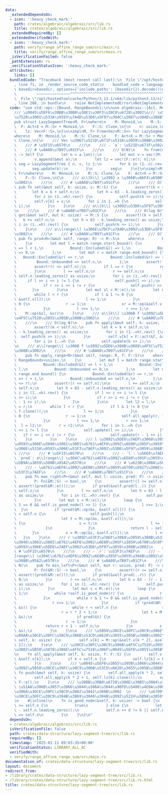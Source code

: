 ```yaml
---
data:
  _extendedDependsOn:
  - icon: ':heavy_check_mark:'
    path: crates/algebraic/algebraic/src/lib.rs
    title: crates/algebraic/algebraic/src/lib.rs
  _extendedRequiredBy: []
  _extendedVerifiedWith:
  - icon: ':heavy_check_mark:'
    path: verify/range_affine_range_sum/src/main.rs
    title: verify/range_affine_range_sum/src/main.rs
  _isVerificationFailed: false
  _pathExtension: rs
  _verificationStatusIcon: ':heavy_check_mark:'
  attributes:
    links: []
  bundledCode: "Traceback (most recent call last):\n  File \"/opt/hostedtoolcache/Python/3.13.1/x64/lib/python3.13/site-packages/onlinejudge_verify/documentation/build.py\"\
    , line 71, in _render_source_code_stat\n    bundled_code = language.bundle(stat.path,\
    \ basedir=basedir, options={'include_paths': [basedir]}).decode()\n          \
    \         ~~~~~~~~~~~~~~~^^^^^^^^^^^^^^^^^^^^^^^^^^^^^^^^^^^^^^^^^^^^^^^^^^^^^^^^^^^^^^^^^^\n\
    \  File \"/opt/hostedtoolcache/Python/3.13.1/x64/lib/python3.13/site-packages/onlinejudge_verify/languages/rust.py\"\
    , line 288, in bundle\n    raise NotImplementedError\nNotImplementedError\n"
  code: "use std::ops::{Bound, RangeBounds};\n\nuse algebraic::{Act, Monoid};\n\n\
    /// \u9045\u5EF6\u30BB\u30B0\u30E1\u30F3\u30C8\u6728\u3002\n/// \u533A\u9593\u4F5C\
    \u7528\u3001\u533A\u9593\u7A4D\u53D6\u5F97\u304C\u3067\u304D\u308B\u3002\n#[derive(Clone)]\n\
    pub struct LazySegmentTree<M, F>\nwhere\n    M: Monoid,\n    M::S: Clone,\n  \
    \  F: Act<X = M::S> + Monoid,\n    F::S: Clone,\n{\n    n: usize,\n    v: Vec<M::S>,\n\
    \    lz: Vec<F::S>,\n}\n\nimpl<M, F> From<Vec<M::S>> for LazySegmentTree<M, F>\n\
    where\n    M: Monoid,\n    M::S: Clone,\n    F: Act<X = M::S> + Monoid,\n    F::S:\
    \ Clone,\n{\n    /// Vec \u3067\u521D\u671F\u5316\u3059\u308B\u3002\n    ///\n\
    \    /// # \u5F15\u6570\n    ///\n    /// - `a`: \u521D\u671F\u5024\n    ///\n\
    \    /// # \u8A08\u7B97\u91CF\n    ///\n    /// O(N)\n    fn from(mut a: Vec<M::S>)\
    \ -> Self {\n        let n = a.len();\n        let mut v = vec![M::e(); n];\n\
    \        v.append(&mut a);\n        let lz = vec![F::e(); n];\n        let mut\
    \ seg = LazySegmentTree { n, v, lz };\n        for k in (1..n).rev() {\n     \
    \       seg.update(k);\n        }\n        seg\n    }\n}\n\nimpl<M, F> LazySegmentTree<M,\
    \ F>\nwhere\n    M: Monoid,\n    M::S: Clone,\n    F: Act<X = M::S> + Monoid,\n\
    \    F::S: Clone,\n{\n    /// a\\[k\\] \u3092 x \u306B\u66F4\u65B0\u3059\u308B\
    \u3002\n    ///\n    /// # \u8A08\u7B97\u91CF\n    ///\n    /// O(log N)\n   \
    \ pub fn set(&mut self, k: usize, x: M::S) {\n        assert!(k < self.n);\n \
    \       let k = k + self.n;\n        let h = 63 - k.leading_zeros() as usize;\n\
    \        for i in (1..=h).rev() {\n            self.push(k >> i);\n        }\n\
    \        self.v[k] = x;\n        for i in 1..=h {\n            self.update(k >>\
    \ i);\n        }\n    }\n\n    /// a\\[k\\] \u3092\u53D6\u5F97\u3059\u308B\u3002\
    \n    ///\n    /// # \u8A08\u7B97\u91CF\n    ///\n    /// O(log N)\n    pub fn\
    \ get(&mut self, mut k: usize) -> M::S {\n        assert!(k < self.n);\n     \
    \   k += self.n;\n        let h = 63 - k.leading_zeros() as usize;\n        for\
    \ i in (1..=h).rev() {\n            self.push(k >> i);\n        }\n        self.v[k].clone()\n\
    \    }\n\n    /// a\\[range\\] \u306E\u7DCF\u7A4D\u3092\u53D6\u5F97\u3059\u308B\
    \u3002\n    ///\n    /// # \u8A08\u7B97\u91CF\n    ///\n    /// O(log N)\n   \
    \ pub fn prod<R>(&mut self, range: R) -> M::S\n    where\n        R: RangeBounds<usize>,\n\
    \    {\n        let mut l = match range.start_bound() {\n            Bound::Excluded(&l)\
    \ => l + 1,\n            Bound::Included(&l) => l,\n            Bound::Unbounded\
    \ => 0,\n        };\n        let mut r = match range.end_bound() {\n         \
    \   Bound::Excluded(&r) => r,\n            Bound::Included(&r) => r + 1,\n   \
    \         Bound::Unbounded => self.n,\n        };\n        assert!(l <= r);\n\
    \        assert!(r <= self.n);\n        if l == r {\n            return M::e();\n\
    \        }\n\n        l += self.n;\n        r += self.n;\n        let h = 63 -\
    \ self.n.leading_zeros() as usize;\n        for i in (1..=h).rev() {\n       \
    \     if l >> i << i != l {\n                self.push(l >> i);\n            }\n\
    \            if r >> i << i != r {\n                self.push(r >> i);\n     \
    \       }\n        }\n\n        let mut sl = M::e();\n        let mut sr = M::e();\n\
    \        while l < r {\n            if l & 1 != 0 {\n                sl = M::op(&sl,\
    \ &self.v[l]);\n                l += 1;\n            }\n            if r & 1 !=\
    \ 0 {\n                r -= 1;\n                sr = M::op(&self.v[r], &sr);\n\
    \            }\n            l >>= 1;\n            r >>= 1;\n        }\n\n    \
    \    M::op(&sl, &sr)\n    }\n\n    /// a\\[k\\] \u306B f \u3092\u5DE6\u304B\u3089\
    \u4F5C\u7528\u3055\u305B\u308B\u3002\n    ///\n    /// # \u8A08\u7B97\u91CF\n\
    \    ///\n    /// O(log N)\n    pub fn apply(&mut self, k: usize, f: F::S) {\n\
    \        assert!(k < self.n);\n        let k = k + self.n;\n        let h = 63\
    \ - k.leading_zeros() as usize;\n        for i in (1..=h).rev() {\n          \
    \  self.push(k >> i);\n        }\n        self.v[k] = F::act(&f, &self.v[k]);\n\
    \        for i in 1..=h {\n            self.update(k >> i);\n        }\n    }\n\
    \n    /// a\\[range\\] \u306B f \u3092\u5DE6\u304B\u3089\u4F5C\u7528\u3055\u305B\
    \u308B\u3002\n    ///\n    /// # \u8A08\u7B97\u91CF\n    ///\n    /// O(log N)\n\
    \    pub fn apply_range<R>(&mut self, range: R, f: F::S)\n    where\n        R:\
    \ RangeBounds<usize>,\n    {\n        let mut l = match range.start_bound() {\n\
    \            Bound::Excluded(&l) => l + 1,\n            Bound::Included(&l) =>\
    \ l,\n            Bound::Unbounded => 0,\n        };\n        let mut r = match\
    \ range.end_bound() {\n            Bound::Excluded(&r) => r,\n            Bound::Included(&r)\
    \ => r + 1,\n            Bound::Unbounded => self.n,\n        };\n        assert!(l\
    \ <= r);\n        assert!(r <= self.n);\n\n        l += self.n;\n        r +=\
    \ self.n;\n        let h = 63 - self.n.leading_zeros() as usize;\n        for\
    \ i in (1..=h).rev() {\n            if l >> i << i != l {\n                self.push(l\
    \ >> i);\n            }\n            if r >> i << i != r {\n                self.push(r\
    \ - 1 >> i);\n            }\n        }\n\n        let l2 = l;\n        let r2\
    \ = r;\n        while l < r {\n            if l & 1 != 0 {\n                self.all_apply(l,\
    \ f.clone());\n                l += 1;\n            }\n            if r & 1 !=\
    \ 0 {\n                r -= 1;\n                self.all_apply(r, f.clone());\n\
    \            }\n            l >>= 1;\n            r >>= 1;\n        }\n      \
    \  l = l2;\n        r = r2;\n\n        for i in 1..=h {\n            if l >> i\
    \ << i != l {\n                self.update(l >> i);\n            }\n         \
    \   if r >> i << i != r {\n                self.update(r - 1 >> i);\n        \
    \    }\n        }\n    }\n\n    /// l \u3092\u5DE6\u7AEF\u3068\u3059\u308B\u533A\
    \u9593\u306E\u3046\u3061\u3001\u6761\u4EF6\u3092\u6E80\u305F\u3059\u6700\u5927\
    \u306E\u533A\u9593\u306E\u53F3\u7AEF\u3092\u53D6\u5F97\u3059\u308B\u3002\n   \
    \ ///\n    /// # \u5F15\u6570\n    ///\n    /// - `l`: \u5DE6\u7AEF\n    /// -\
    \ `pred`: a\\[range\\] \u304C\u6761\u4EF6\u3092\u6E80\u305F\u3059\u304B\u3092\u5224\
    \u5B9A\u3059\u308B\u95A2\u6570\n    ///\n    /// # \u623B\u308A\u5024\n    ///\n\
    \    /// - \u6761\u4EF6\u3092\u6E80\u305F\u3059\u6700\u5927\u306E\u533A\u9593\u306E\
    \u53F3\u7AEF\n    ///\n    /// # \u8A08\u7B97\u91CF\n    ///\n    /// O(log N)\n\
    \    pub fn max_right<P>(&mut self, mut l: usize, pred: P) -> usize\n    where\n\
    \        P: Fn(&M::S) -> bool,\n    {\n        assert!(l <= self.n);\n       \
    \ assert!(pred(&M::e()));\n        if pred(&self.prod(l..)) {\n            return\
    \ self.n;\n        }\n        l += self.n;\n        let h = 63 - l.leading_zeros()\
    \ as usize;\n        for i in (1..=h).rev() {\n            self.push(l >> i);\n\
    \        }\n        let mut s = M::e();\n        loop {\n            while l &\
    \ 1 == 0 && self.is_good_node(l >> 1) {\n                l >>= 1;\n          \
    \  }\n            if !pred(&M::op(&s, &self.v[l])) {\n                while l\
    \ < self.n {\n                    self.push(l);\n                    l <<= 1;\n\
    \                    let t = M::op(&s, &self.v[l]);\n                    if pred(&t)\
    \ {\n                        s = t;\n                        l += 1;\n       \
    \             }\n                }\n                return l - self.n;\n     \
    \       }\n            s = M::op(&s, &self.v[l]);\n            l += 1;\n     \
    \   }\n    }\n\n    /// r \u3092\u53F3\u7AEF\u3068\u3059\u308B\u533A\u9593\u306E\
    \u3046\u3061\u3001\u6761\u4EF6\u3092\u6E80\u305F\u3059\u6700\u5C0F\u306E\u533A\
    \u9593\u306E\u5DE6\u7AEF\u3092\u53D6\u5F97\u3059\u308B\u3002\n    ///\n    ///\
    \ # \u5F15\u6570\n    ///\n    /// - `r`: \u53F3\u7AEF\n    /// - `pred`: a\\\
    [range\\] \u304C\u6761\u4EF6\u3092\u6E80\u305F\u3059\u304B\u3092\u5224\u5B9A\u3059\
    \u308B\u95A2\u6570\n    ///\n    /// # \u8A08\u7B97\u91CF\n    ///\n    /// O(log\
    \ N)\n    pub fn min_left<P>(&mut self, mut r: usize, pred: P) -> usize\n    where\n\
    \        P: Fn(&M::S) -> bool,\n    {\n        assert!(r <= self.n);\n       \
    \ assert!(pred(&M::e()));\n        if pred(&self.prod(..r)) {\n            return\
    \ 0;\n        }\n        r += self.n;\n        let h = 63 - (r - 1).leading_zeros()\
    \ as usize;\n        for i in (1..=h).rev() {\n            self.push(r - 1 >>\
    \ i);\n        }\n        let mut s = M::e();\n        loop {\n            r -=\
    \ 1;\n            while !self.is_good_node(r) {\n                r = r * 2 + 1;\n\
    \            }\n            while r & 1 != 0 && self.is_good_node(r >> 1) {\n\
    \                r >>= 1;\n            }\n            if !pred(&M::op(&self.v[r],\
    \ &s)) {\n                while r < self.n {\n                    self.push(r);\n\
    \                    r = r * 2 + 1;\n                    let t = M::op(&self.v[r],\
    \ &s);\n                    if pred(&t) {\n                        s = t;\n  \
    \                      r -= 1;\n                    }\n                }\n   \
    \             return r + 1 - self.n;\n            }\n            s = M::op(&self.v[r],\
    \ &s);\n        }\n    }\n\n    /// \u5B50\u30CE\u30FC\u30C9\u306E\u5024\u3092\
    \u89AA\u30CE\u30FC\u30C9\u306B\u53CD\u6620\u3055\u305B\u308B\u3002\n    fn update(&mut\
    \ self, k: usize) {\n        self.v[k] = M::op(&self.v[k * 2], &self.v[k * 2 +\
    \ 1]);\n    }\n\n    /// \u30CE\u30FC\u30C9\u306B\u4F5C\u7528\u3055\u305B\u308B\
    \u3002\u5B50\u3078\u306E\u4F5C\u7528\u306F\u9045\u5EF6\u3055\u305B\u308B\u3002\
    \n    fn all_apply(&mut self, k: usize, f: F::S) {\n        self.v[k] = F::act(&f,\
    \ &self.v[k]);\n        if k < self.n {\n            self.lz[k] = F::op(&f, &self.lz[k]);\n\
    \        }\n    }\n\n    /// \u9045\u5EF6\u3055\u305B\u3066\u3044\u305F\u4F5C\u7528\
    \u3092\u5B50\u30CE\u30FC\u30C9\u306B\u53CD\u6620\u3055\u305B\u308B\u3002\n   \
    \ fn push(&mut self, k: usize) {\n        self.all_apply(k * 2, self.lz[k].clone());\n\
    \        self.all_apply(k * 2 + 1, self.lz[k].clone());\n        self.lz[k] =\
    \ F::e();\n    }\n\n    /// \u30BB\u30B0\u6728\u306E\u30B5\u30A4\u30BA\u3092 2\
    \ \u51AA\u306B\u3057\u3066\u3044\u306A\u3044\u90FD\u5408\u4E0A\u3001\u7121\u52B9\
    \u306A\u30CE\u30FC\u30C9\u3082\u3042\u308B\u3002  \n    /// \u6709\u52B9\u306A\
    \u30CE\u30FC\u30C9\u304B\u3069\u3046\u304B\u3092\u5224\u5B9A\u3059\u308B\u3002\
    \n    #[inline]\n    fn is_good_node(&self, k: usize) -> bool {\n        if k\
    \ >= self.n {\n            true\n        } else {\n            let d = k.leading_zeros()\
    \ - self.n.leading_zeros();\n            self.n >> d != k || self.n >> d << d\
    \ == self.n\n        }\n    }\n}\n"
  dependsOn:
  - crates/algebraic/algebraic/src/lib.rs
  isVerificationFile: false
  path: crates/data-structure/lazy-segment-tree/src/lib.rs
  requiredBy: []
  timestamp: '2025-01-11 09:03:35+00:00'
  verificationStatus: LIBRARY_ALL_AC
  verifiedWith:
  - verify/range_affine_range_sum/src/main.rs
documentation_of: crates/data-structure/lazy-segment-tree/src/lib.rs
layout: document
redirect_from:
- /library/crates/data-structure/lazy-segment-tree/src/lib.rs
- /library/crates/data-structure/lazy-segment-tree/src/lib.rs.html
title: crates/data-structure/lazy-segment-tree/src/lib.rs
---
```

